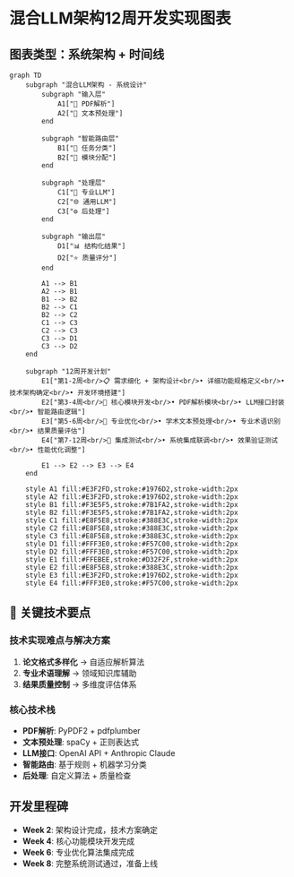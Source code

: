# 混合LLM架构12周开发实现图表

## 图表类型：系统架构 + 时间线

```mermaid
graph TD
    subgraph "混合LLM架构 - 系统设计"
        subgraph "输入层"
            A1["📄 PDF解析"]
            A2["📝 文本预处理"]
        end
        
        subgraph "智能路由层"
            B1["🧠 任务分类"]
            B2["🎯 模块分配"]
        end
        
        subgraph "处理层"
            C1["🔬 专业LLM"]
            C2["🌐 通用LLM"]
            C3["⚙️ 后处理"]
        end
        
        subgraph "输出层"
            D1["📊 结构化结果"]
            D2["⭐ 质量评分"]
        end
        
        A1 --> B1
        A2 --> B1
        B1 --> B2
        B2 --> C1
        B2 --> C2
        C1 --> C3
        C2 --> C3
        C3 --> D1
        C3 --> D2
    end
    
    subgraph "12周开发计划"
        E1["第1-2周<br/>📋 需求细化 + 架构设计<br/>• 详细功能规格定义<br/>• 技术架构确定<br/>• 开发环境搭建"]
        E2["第3-4周<br/>🔧 核心模块开发<br/>• PDF解析模块<br/>• LLM接口封装<br/>• 智能路由逻辑"]
        E3["第5-6周<br/>🎯 专业优化<br/>• 学术文本预处理<br/>• 专业术语识别<br/>• 结果质量评估"]
        E4["第7-12周<br/>🧪 集成测试<br/>• 系统集成联调<br/>• 效果验证测试<br/>• 性能优化调整"]
        
        E1 --> E2 --> E3 --> E4
    end
    
    style A1 fill:#E3F2FD,stroke:#1976D2,stroke-width:2px
    style A2 fill:#E3F2FD,stroke:#1976D2,stroke-width:2px
    style B1 fill:#F3E5F5,stroke:#7B1FA2,stroke-width:2px
    style B2 fill:#F3E5F5,stroke:#7B1FA2,stroke-width:2px
    style C1 fill:#E8F5E8,stroke:#388E3C,stroke-width:2px
    style C2 fill:#E8F5E8,stroke:#388E3C,stroke-width:2px
    style C3 fill:#E8F5E8,stroke:#388E3C,stroke-width:2px
    style D1 fill:#FFF3E0,stroke:#F57C00,stroke-width:2px
    style D2 fill:#FFF3E0,stroke:#F57C00,stroke-width:2px
    style E1 fill:#FFEBEE,stroke:#D32F2F,stroke-width:2px
    style E2 fill:#E8F5E8,stroke:#388E3C,stroke-width:2px
    style E3 fill:#E3F2FD,stroke:#1976D2,stroke-width:2px
    style E4 fill:#FFF3E0,stroke:#F57C00,stroke-width:2px
```

## 🔑 关键技术要点

### 技术实现难点与解决方案
1. **论文格式多样化** → 自适应解析算法
2. **专业术语理解** → 领域知识库辅助  
3. **结果质量控制** → 多维度评估体系

### 核心技术栈
- **PDF解析**: PyPDF2 + pdfplumber
- **文本预处理**: spaCy + 正则表达式
- **LLM接口**: OpenAI API + Anthropic Claude
- **智能路由**: 基于规则 + 机器学习分类
- **后处理**: 自定义算法 + 质量检查

## 开发里程碑
- **Week 2**: 架构设计完成，技术方案确定
- **Week 4**: 核心功能模块开发完成
- **Week 6**: 专业优化算法集成完成
- **Week 8**: 完整系统测试通过，准备上线 